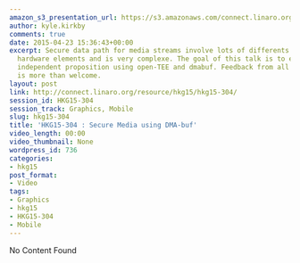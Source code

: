 ```yaml
---
amazon_s3_presentation_url: https://s3.amazonaws.com/connect.linaro.org/hkg15/Videos/02-11-Wednesday/HKG15-304.pdf
author: kyle.kirkby
comments: true
date: 2015-04-23 15:36:43+00:00
excerpt: Secure data path for media streams involve lots of differents software and
  hardware elements and is very complexe. The goal of this talk is to expose an hardware
  independent proposition using open-TEE and dmabuf. Feedback from all SoC experts
  is more than welcome.
layout: post
link: http://connect.linaro.org/resource/hkg15/hkg15-304/
session_id: HKG15-304
session_track: Graphics, Mobile
slug: hkg15-304
title: 'HKG15-304 : Secure Media using DMA-buf'
video_length: 00:00
video_thumbnail: None
wordpress_id: 736
categories:
- hkg15
post_format:
- Video
tags:
- Graphics
- hkg15
- HKG15-304
- Mobile
---
```


No Content Found
